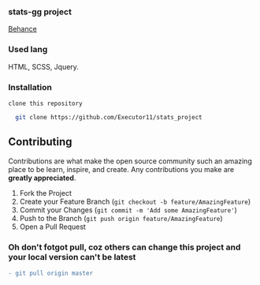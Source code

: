 ### stats-gg project
[Behance](https://www.behance.net/gallery/116119847/STATSGG-Service-for-eSports-gamers?tracking_source=search_projects_recommended)


### Used lang
HTML,
SCSS,
Jquery.

### Installation

`clone this repository`

```sh
  git clone https://github.com/Executor11/stats_project
```

## Contributing

Contributions are what make the open source community such an amazing place to be learn, inspire, and create. Any contributions you make are **greatly appreciated**.

1. Fork the Project
2. Create your Feature Branch (`git checkout -b feature/AmazingFeature`)
3. Commit your Changes (`git commit -m 'Add some AmazingFeature'`)
4. Push to the Branch (`git push origin feature/AmazingFeature`)
5. Open a Pull Request

### Oh don't fotgot pull, coz others can change this project and your local version can't be latest 
```diff
- git pull origin master
```





